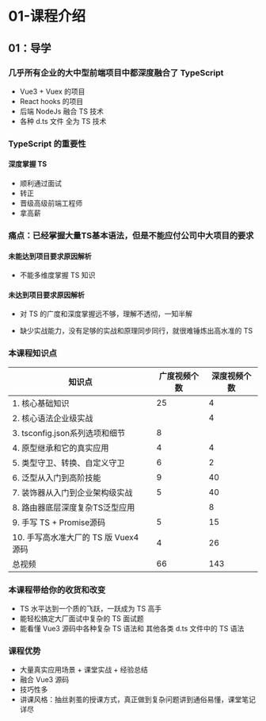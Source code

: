 # 01-课程介绍

## 01：导学

### 几乎所有企业的大中型前端项目中都深度融合了 TypeScript

- Vue3 + Vuex 的项目
- React hooks 的项目
- 后端 NodeJs 融合 TS 技术
- 各种 d.ts 文件 全为 TS 技术

### TypeScript 的重要性

#### 深度掌握 TS

* 顺利通过面试
* 转正
* 晋级高级前端工程师
* 拿高薪

### 痛点：**已经掌握大量TS基本语法，但是不能应付公司中大项目的要求**

#### 未能达到项目要求原因解析

* 不能多维度掌握 TS 知识

#### 未达到项目要求原因解析

* 对 TS 的广度和深度掌握远不够，理解不透彻，一知半解

* 缺少实战能力，没有足够的实战和原理同步同行，就很难锤炼出高水准的 TS

### 本课程知识点

| 知识点                                | 广度视频个数 | 深度视频个数 |
| ------------------------------------- | ------------ | ------------ |
| 1. 核心基础知识                       | 25           | 4            |
| 2. 核心语法企业级实战                 |              | 4            |
| 3. tsconfig.json系列选项和细节        | 8            |              |
| 4. 原型继承和它的真实应用             | 4            | 4            |
| 5. 类型守卫、转换、自定义守卫         | 6            | 2            |
| 6. 泛型从入门到高阶技能               | 9            | 40           |
| 7. 装饰器从入门到企业架构级实战       | 5            | 40           |
| 8. 路由器底层深度复杂TS泛型应用       |              | 8            |
| 9. 手写 TS + Promise源码              | 5            | 15           |
| 10. 手写高水准大厂的 TS 版 Vuex4 源码 | 4            | 26           |
| 总视频                                | 66           | 143          |

### 本课程带给你的收货和改变

* TS 水平达到一个质的飞跃，一跃成为 TS 高手
* 能轻松搞定大厂面试中复杂的 TS 面试题
* 能看懂 Vue3 源码中各种复杂 TS 语法和 其他各类 d.ts 文件中的 TS 语法

### 课程优势

* 大量真实应用场景 + 课堂实战 + 经验总结
* 融合 Vue3 源码
* 技巧性多
* 讲课风格：抽丝剥茧的授课方式，真正做到复杂问题讲到通俗易懂，课堂笔记详尽

